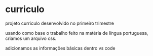 # curriculo 

projeto curriculo desenvolvido no primeiro trimestre

usando como base o trabalho feito na matéria de língua portuguesa, criamos um arquivo css.

adicionamos as informações básicas dentro vs code